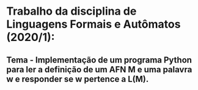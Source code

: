# Trabalho da disciplina de Linguagens Formais e Autômatos (2020/1):
## Tema - Implementação de um programa Python para ler a definição de um AFN M e uma palavra w e responder se w pertence a L(M). 
